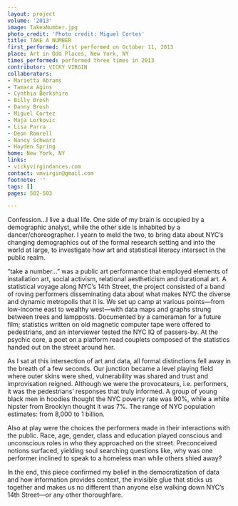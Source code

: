 ```yaml
---
layout: project
volume: '2013'
image: TakeaNumber.jpg
photo_credit: 'Photo credit: Miguel Cortes'
title: TAKE A NUMBER
first_performed: first performed on October 11, 2013
place: Art in Odd Places, New York, NY
times_performed: performed three times in 2013
contributor: VICKY VIRGIN
collaborators:
- Marietta Abrams
- Tamara Agins
- Cynthia Berkshire
- Billy Brosh
- Danny Brosh
- Miguel Cortez
- Maja Lorkovic
- Lisa Parra
- Deon Romrell
- Nancy Schwarz
- Hayden Spring
home: New York, NY
links:
- vickyvirgindances.com
contact: vmvirgin@gmail.com
footnote: ''
tags: []
pages: 502-503

---
```


Confession…I live a dual life. One side of my brain is occupied by a demographic analyst, while the other side is inhabited by a dancer/choreographer. I yearn to meld the two, to bring data about NYC’s changing demographics out of the formal research setting and into the world at large, to investigate how art and statistical literacy intersect in the public realm.

“take a number…” was a public art performance that employed elements of installation art, social activism, relational aestheticism and durational art. A statistical voyage along NYC’s 14th Street, the project consisted of a band of roving performers disseminating data about what makes NYC the diverse and dynamic metropolis that it is. We set up camp at various points—from low-income east to wealthy west—with data maps and graphs strung between trees and lampposts. Documented by a cameraman for a future film; statistics written on old magnetic computer tape were offered to pedestrians, and an interviewer tested the NYC IQ of passers-by. At the psychic core, a poet on a platform read couplets composed of the statistics handed out on the street around her.

As I sat at this intersection of art and data, all formal distinctions fell away in the breath of a few seconds. Our junction became a level playing field where outer skins were shed, vulnerability was shared and trust and improvisation reigned. Although we were the provocateurs, i.e. performers, it was the pedestrians’ responses that truly informed. A group of young black men in hoodies thought the NYC poverty rate was 90%, while a white hipster from Brooklyn thought it was 7%. The range of NYC population estimates: from 8,000 to 1 billion.

Also at play were the choices the performers made in their interactions with the public. Race, age, gender, class and education played conscious and unconscious roles in who they approached on the street. Preconceived notions surfaced, yielding soul searching questions like, why was one performer inclined to speak to a homeless man while others shied away?

In the end, this piece confirmed my belief in the democratization of data and how information provides context, the invisible glue that sticks us together and makes us no different than anyone else walking down NYC’s 14th Street—or any other thoroughfare.
